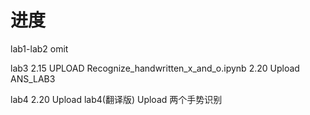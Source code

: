 # 进度

lab1-lab2
omit

lab3
2.15 UPLOAD Recognize_handwritten_x_and_o.ipynb
2.20 Upload ANS_LAB3

lab4
2.20 Upload lab4(翻译版)
     Upload 两个手势识别
     

